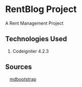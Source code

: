 # RentBlog Project

A Rent Management Project

## Technologies Used

1. Codeigniter 4.2.3

## Sources

&emsp;[mdbootstrap](https://mdbootstrap.com/docs/standard/navigation/)